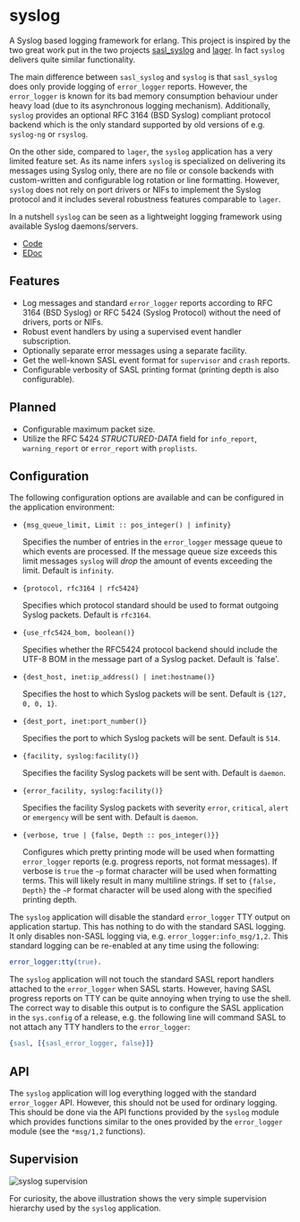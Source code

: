 syslog
======

A Syslog based logging framework for erlang. This project is inspired by the
two great work put in the two projects
[sasl_syslog](http://github.com/travelping/sasl_syslog) and
[lager](http://github.com/basho/lager). In fact `syslog` delivers quite
similar functionality.

The main difference between `sasl_syslog` and `syslog` is that `sasl_syslog`
does only provide logging of `error_logger` reports. However, the `error_logger`
is known for its bad memory consumption behaviour under heavy load (due to its
asynchronous logging mechanism). Additionally, `syslog` provides an optional
RFC 3164 (BSD Syslog) compliant protocol backend which is the only standard
supported by old versions of e.g. `syslog-ng` or `rsyslog`.

On the other side, compared to `lager`, the `syslog` application has a very
limited feature set. As its name infers `syslog` is specialized on delivering
its messages using Syslog only, there are no file or console backends with
custom-written and configurable log rotation or line formatting. However,
`syslog` does not rely on port drivers or NIFs to implement the Syslog protocol
and it includes several robustness features comparable to `lager`.

In a nutshell `syslog` can be seen as a lightweight logging framework using
available Syslog daemons/servers.

* [Code](http://github.com/schlagert/syslog)
* [EDoc](http://schlagert.github.com/syslog)

Features
--------

* Log messages and standard `error_logger` reports according to RFC 3164
  (BSD Syslog) or RFC 5424 (Syslog Protocol) without the need of drivers, ports
  or NIFs.
* Robust event handlers by using a supervised event handler subscription.
* Optionally separate error messages using a separate facility.
* Get the well-known SASL event format for `supervisor` and `crash` reports.
* Configurable verbosity of SASL printing format (printing depth is also
  configurable).

Planned
-------

* Configurable maximum packet size.
* Utilize the RFC 5424 _STRUCTURED-DATA_ field for `info_report`,
  `warning_report` or `error_report` with `proplists`.

Configuration
-------------

The following configuration options are available and can be configured in the
application environment:

* `{msg_queue_limit, Limit :: pos_integer() | infinity}`

  Specifies the number of entries in the `error_logger` message queue to which
  events are processed. If the message queue size exceeds this limit messages
  `syslog` will _drop_ the amount of events exceeding the limit. Default is
  `infinity`.

* `{protocol, rfc3164 | rfc5424}`

  Specifies which protocol standard should be used to format outgoing Syslog
  packets. Default is `rfc3164`.

* `{use_rfc5424_bom, boolean()}`

  Specifies whether the RFC5424 protocol backend should include the UTF-8 BOM
  in the message part of a Syslog packet. Default is `false'.

* `{dest_host, inet:ip_address() | inet:hostname()}`

  Specifies the host to which Syslog packets will be sent. Default is
  `{127, 0, 0, 1}`.

* `{dest_port, inet:port_number()}`

  Specifies the port to which Syslog packets will be sent. Default is `514`.

* `{facility, syslog:facility()}`

  Specifies the facility Syslog packets will be sent with. Default is `daemon`.

* `{error_facility, syslog:facility()}`

  Specifies the facility Syslog packets with severity `error`, `critical`,
  `alert` or `emergency` will be sent with. Default is `daemon`.

* `{verbose, true | {false, Depth :: pos_integer()}}`

  Configures which pretty printing mode will be used when formatting
  `error_logger` reports (e.g. progress reports, not format messages). If
  verbose is `true` the `~p` format character will be used when formatting
  terms. This will likely result in many multiline strings. If set to
  `{false, Depth}` the `~P` format character will be used along with the
  specified printing depth.

The `syslog` application will disable the standard `error_logger` TTY output on
application startup. This has nothing to do with the standard SASL logging. It
only disables non-SASL logging via, e.g. `error_logger:info_msg/1,2`. This
standard logging can be re-enabled at any time using the following:
```erlang
error_logger:tty(true).
```

The `syslog` application will not touch the standard SASL report handlers
attached to the `error_logger` when SASL starts. However, having SASL progress
reports on TTY can be quite annoying when trying to use the shell. The correct
way to disable this output is to configure the SASL application in the
`sys.config` of a release, e.g. the following line will command SASL to not
attach any TTY handlers to the `error_logger`:
```erlang
{sasl, [{sasl_error_logger, false}]}
```

API
---

The `syslog` application will log everything logged with the standard
`error_logger` API. However, this should not be used for ordinary logging.
This should be done via the API functions provided by the `syslog` module
which provides functions similar to the ones provided by the `error_logger`
module (see the `*msg/1,2` functions).

Supervision
-----------

<img src="http://schlagert.github.com/syslog/syslog.svg" alt="syslog supervision"/>

For curiosity, the above illustration shows the very simple supervision
hierarchy used by the `syslog` application.
